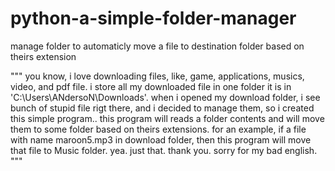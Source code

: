# python-a-simple-folder-manager
manage folder to automaticly move a file to destination folder based on theirs extension

"""
you know, i love downloading files, like, game, applications, musics, video, and pdf file.
i store all my downloaded file in one folder it is in 'C:\Users\ANdersoN\Downloads'.
when i opened my download folder, i see bunch of stupid file rigt there, and i decided to manage them, so i created this simple program..
this program will reads a folder contents and will move them to some folder based on theirs extensions. for an example, if a file with name maroon5.mp3 in download folder, then this program will move that file to Music folder. yea. just that. thank you. sorry for my bad english.
"""
